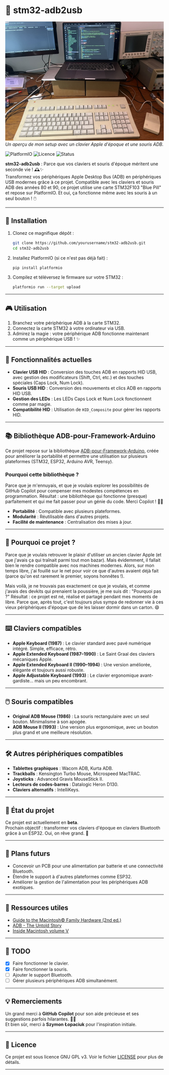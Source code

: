 # 🍏 stm32-adb2usb

![Setup du projet](./assets/project-setup.jpeg)  
*Un aperçu de mon setup avec un clavier Apple d'époque et une souris ADB.*

![PlatformIO](https://img.shields.io/badge/platform-PlatformIO-orange)
![Licence](https://img.shields.io/badge/licence-GNU%20GPL%20v3-blue)
![Status](https://img.shields.io/badge/status-Beta-yellow)

**stm32-adb2usb** : Parce que vos claviers et souris d'époque méritent une seconde vie ! 🕰️✨  
Transformez vos périphériques Apple Desktop Bus (ADB) en périphériques USB modernes grâce à ce projet. Compatible avec les claviers et souris ADB des années 80 et 90, ce projet utilise une carte STM32F103 "Blue Pill" et repose sur PlatformIO. Et oui, ça fonctionne même avec les souris à un seul bouton ! 🖱️

---

## 🚀 Installation

1. Clonez ce magnifique dépôt :
   ```bash
   git clone https://github.com/yourusername/stm32-adb2usb.git
   cd stm32-adb2usb
   ```

2. Installez PlatformIO (si ce n'est pas déjà fait) :
   ```bash
   pip install platformio
   ```

3. Compilez et téléversez le firmware sur votre STM32 :
   ```bash
   platformio run --target upload
   ```

---

## 🎮 Utilisation

1. Branchez votre périphérique ADB à la carte STM32.  
2. Connectez la carte STM32 à votre ordinateur via USB.  
3. Admirez la magie : votre périphérique ADB fonctionne maintenant comme un périphérique USB ! ✨

---

## 🌟 Fonctionnalités actuelles

- **Clavier USB HID** : Conversion des touches ADB en rapports HID USB, avec gestion des modificateurs (Shift, Ctrl, etc.) et des touches spéciales (Caps Lock, Num Lock).  
- **Souris USB HID** : Conversion des mouvements et clics ADB en rapports HID USB.  
- **Gestion des LEDs** : Les LEDs Caps Lock et Num Lock fonctionnent comme par magie.  
- **Compatibilité HID** : Utilisation de `HID_Composite` pour gérer les rapports HID.  

---

## 📚 Bibliothèque ADB-pour-Framework-Arduino

Ce projet repose sur la bibliothèque [ADB-pour-Framework-Arduino](https://github.com/electron-rare/ADB-pour-Framework-Arduino), créée pour améliorer la portabilité et permettre une utilisation sur plusieurs plateformes (STM32, ESP32, Arduino AVR, Teensy).  

### Pourquoi cette bibliothèque ?  
Parce que je m'ennuyais, et que je voulais explorer les possibilités de GitHub Copilot pour compenser mes modestes compétences en programmation. Résultat : une bibliothèque qui fonctionne (presque) parfaitement et qui me fait passer pour un génie du code. Merci Copilot ! 🤖✨

- **Portabilité** : Compatible avec plusieurs plateformes.  
- **Modularité** : Réutilisable dans d'autres projets.  
- **Facilité de maintenance** : Centralisation des mises à jour.  

---

## 🤔 Pourquoi ce projet ?

Parce que je voulais retrouver le plaisir d'utiliser un ancien clavier Apple (et que j'avais ça qui traînait parmi tout mon bazar). Mais évidemment, il fallait bien le rendre compatible avec nos machines modernes. Alors, sur mon temps libre, j'ai fouillé sur le net pour voir ce que d'autres avaient déjà fait (parce qu'on est rarement le premier, soyons honnêtes !).  

Mais voilà, je ne trouvais pas exactement ce que je voulais, et comme j'avais des devkits qui prenaient la poussière, je me suis dit : "Pourquoi pas ?" Résultat : ce projet est né, réalisé et partagé pendant mes moments de libre. Parce que, après tout, c'est toujours plus sympa de redonner vie à ces vieux périphériques d'époque que de les laisser dormir dans un carton. 😄

---

## ⌨️ Claviers compatibles

- **Apple Keyboard (1987)** : Le clavier standard avec pavé numérique intégré. Simple, efficace, rétro.  
- **Apple Extended Keyboard (1987–1990)** : Le Saint Graal des claviers mécaniques Apple.  
- **Apple Extended Keyboard II (1990–1994)** : Une version améliorée, élégante et toujours aussi robuste.  
- **Apple Adjustable Keyboard (1993)** : Le clavier ergonomique avant-gardiste... mais un peu encombrant.  

---

## 🖱️ Souris compatibles

- **Original ADB Mouse (1986)** : La souris rectangulaire avec un seul bouton. Minimalisme à son apogée.  
- **ADB Mouse II (1993)** : Une version plus ergonomique, avec un bouton plus grand et une meilleure résolution.  

---

## 🛠️ Autres périphériques compatibles

- **Tablettes graphiques** : Wacom ADB, Kurta ADB.  
- **Trackballs** : Kensington Turbo Mouse, Microspeed MacTRAC.  
- **Joysticks** : Advanced Gravis MouseStick II.  
- **Lecteurs de codes-barres** : Datalogic Heron D130.  
- **Claviers alternatifs** : IntelliKeys.  

---

## 🛑 État du projet

Ce projet est actuellement en **beta**.  
Prochain objectif : transformer vos claviers d'époque en claviers Bluetooth grâce à un ESP32. Oui, on rêve grand. 🌈

---

## 🔮 Plans futurs

- Concevoir un PCB pour une alimentation par batterie et une connectivité Bluetooth.  
- Étendre le support à d'autres plateformes comme ESP32.  
- Améliorer la gestion de l'alimentation pour les périphériques ADB exotiques.  

---

## 📖 Ressources utiles

- [Guide to the Macintosh&copy; Family Hardware (2nd ed.)](https://archive.org/details/apple-guide-macintosh-family-hardware)  
- [ADB - The Untold Story](https://developer.apple.com/library/archive/technotes/hw/hw_01.html#//apple_ref/doc/uid/DTS10002470)  
- [Inside Macintosh volume V](https://archive.org/details/InsideMacintoshVolumeV)  

---

## 📝 TODO

- [x] Faire fonctionner le clavier.  
- [x] Faire fonctionner la souris.  
- [ ] Ajouter le support Bluetooth.  
- [ ] Gérer plusieurs périphériques ADB simultanément.  

---

## 💡 Remerciements

Un grand merci à **GitHub Copilot** pour son aide précieuse et ses suggestions parfois hilarantes. 🤖✨  
Et bien sûr, merci à **Szymon Łopaciuk** pour l'inspiration initiale.  

---

## 📜 Licence

Ce projet est sous licence GNU GPL v3. Voir le fichier [LICENSE](LICENSE) pour plus de détails.  

---
